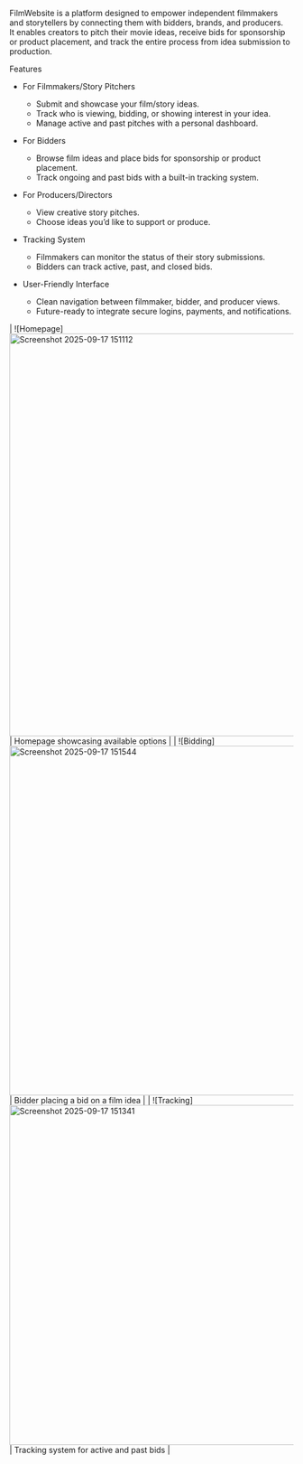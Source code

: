 
FilmWebsite is a platform designed to empower independent filmmakers and storytellers by connecting them with bidders, brands, and producers.  
It enables creators to pitch their movie ideas, receive bids for sponsorship or product placement, and track the entire process from idea submission to production.

 Features

- For Filmmakers/Story Pitchers 
  - Submit and showcase your film/story ideas.  
  - Track who is viewing, bidding, or showing interest in your idea.  
  - Manage active and past pitches with a personal dashboard.  

- For Bidders
  - Browse film ideas and place bids for sponsorship or product placement.  
  - Track ongoing and past bids with a built-in tracking system.  

- For Producers/Directors 
  - View creative story pitches.  
  - Choose ideas you’d like to support or produce.  

- Tracking System 
  - Filmmakers can monitor the status of their story submissions.  
  - Bidders can track active, past, and closed bids.  

- User-Friendly Interface
  - Clean navigation between filmmaker, bidder, and producer views.  
  - Future-ready to integrate secure logins, payments, and notifications.


| ![Homepage]<img width="1733" height="713" alt="Screenshot 2025-09-17 151112" src="https://github.com/user-attachments/assets/884798da-2330-46fa-8fa8-47227d8f8144" />
 | Homepage showcasing available options |
| ![Bidding] <img width="1700" height="619" alt="Screenshot 2025-09-17 151544" src="https://github.com/user-attachments/assets/5a3216ca-4a4c-497d-b11e-065c6c0f5a4a" />
| Bidder placing a bid on a film idea |
| ![Tracking]<img width="1809" height="602" alt="Screenshot 2025-09-17 151341" src="https://github.com/user-attachments/assets/9ee0330d-4a78-4dca-9291-0fadffcc0ebf" />
| Tracking system for active and past bids |



